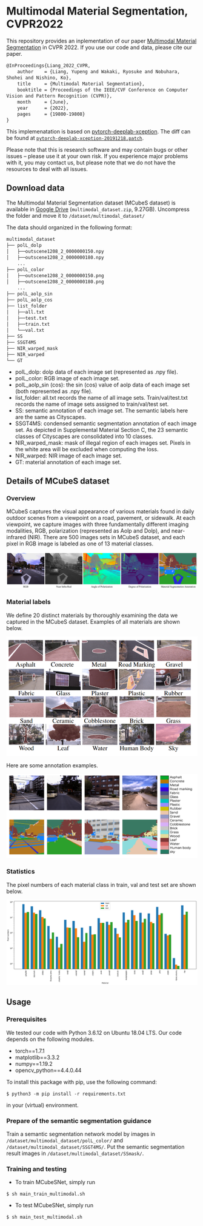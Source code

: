 # Multimodal Material Segmentation, CVPR2022

This repository provides an inplementation of our paper [Multimodal Material Segmentation](https://openaccess.thecvf.com/content/CVPR2022/html/Liang_Multimodal_Material_Segmentation_CVPR_2022_paper.html) in CVPR 2022.  If you use our code and data, please cite our paper.
```
@InProceedings{Liang_2022_CVPR,
    author    = {Liang, Yupeng and Wakaki, Ryosuke and Nobuhara, Shohei and Nishino, Ko},
    title     = {Multimodal Material Segmentation},
    booktitle = {Proceedings of the IEEE/CVF Conference on Computer Vision and Pattern Recognition (CVPR)},
    month     = {June},
    year      = {2022},
    pages     = {19800-19808}
}
```

This implemenatation is based on [pytorch-deeplab-xception](https://github.com/jfzhang95/pytorch-deeplab-xception).  The diff can be found at [`pytorch-deeplab-xception-20191218.patch`](pytorch-deeplab-xception-20191218.patch).

Please note that this is research software and may contain bugs or other issues – please use it at your own risk. If you experience major problems with it, you may contact us, but please note that we do not have the resources to deal with all issues.


## Download data
The Multimodal Material Segmentation dataset (MCubeS dataset) is available in [Google Drive](https://drive.google.com/file/d/14egTCyC0Pampb7imrXVwaDRffHN7FZxh/view?usp=sharing) (`multimodal_dataset.zip`, 9.27GB). Uncompress the folder and move it to `/dataset/multimodal_dataset/`

The data should organized in the following format:
```
multimodal_dataset
├── polL_dolp
│   ├──outscene1208_2_0000000150.npy
│   ├──outscene1208_2_0000000180.npy
    ...
├── polL_color
│   ├──outscene1208_2_0000000150.png
│   ├──outscene1208_2_0000000180.png
    ...
├── polL_aolp_sin
├── polL_aolp_cos
├── list_folder
│   ├──all.txt
│   ├──test.txt
│   ├──train.txt
│   └──val.txt
├── SS
├── SSGT4MS
├── NIR_warped_mask
├── NIR_warped
└── GT
```
* polL_dolp: dolp data of each image set (represented as .npy file).
* polL_color: RGB image of each image set.
* polL_aolp_sin (cos): the sin (cos) value of aolp data of each image set (both represented as .npy file).
* list_folder: all.txt records the name of all image sets. Train/val/test.txt records the name of image sets assigned to train/val/test set. 
* SS: semantic annotation of each image set. The semantic labels here are the same as Cityscapes. 
* SSGT4MS: condensed semantic segmentation annotation of each image set. As depicted in Supplemental Material Section C, the 23 semantic classes of Cityscapes are consolidated into 10 classes. 
* NIR_warped_mask: mask of illegal region of each images set. Pixels in the white area will be excluded when computing the loss. 
* NIR_warped: NIR image of each image set.
* GT: material annotation of each image set. 
## Details of MCubeS dataset
### Overview
MCubeS captures the visual appearance of various materials found in daily outdoor scenes from a viewpoint on a road, pavement, or sidewalk. At each viewpoint, we capture images with three fundamentally different imaging modalities, RGB, polarization (represented as Aolp and Dolp), and near-infrared (NIR). There are 500 images sets in MCubeS dataset, and each pixel in RGB image is labeled as one of 13 material classes. 
<p align="center"> <img src="img/Fig1.png"> </p>

### Material labels
We define 20 distinct materials by thoroughly examining the data we captured in the MCubeS dataset. Examples of all materials are shown below. 
<p align="center"> <img src="img/Fig2.png"> </p>
Here are some annotation examples. 
<p align="center"> <img src="img/Fig3.png"> </p>

### Statistics
The pixel numbers of each material class in train, val and test set are shown below. 
<p align="center"> <img src="img/Fig4.png"> </p>

## Usage
### Prerequisites

We tested our code with Python 3.6.12 on Ubuntu 18.04 LTS.  Our code depends on the following modules.
* torch==1.7.1
* matplotlib==3.3.2
* numpy==1.19.2
* opencv_python==4.4.0.44

To install this package with pip, use the following command:
```
$ python3 -m pip install -r requirements.txt
```
in your (virtual) environment.
### Prepare of the semantic segmentation guidance
Train a semantic segmentation network model by images in `/dataset/multimodal_dataset/polL_color/` and `/dataset/multimodal_dataset/SSGT4MS/`. Put the semantic segmentation result images in `/dataset/multimodal_dataset/SSmask/`.
### Training and testing
* To train MCubeSNet, simply run 
```
$ sh main_train_multimodal.sh
```
* To test MCubeSNet, simply run 
```
$ sh main_test_multimodal.sh
```
